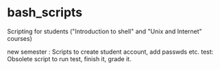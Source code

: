 # bash_scripts
Scripting for students ("Introduction to shell" and "Unix and Internet" courses)

new semester : Scripts to create student account, add passwds etc.
test: Obsolete script to run test, finish it, grade it.
